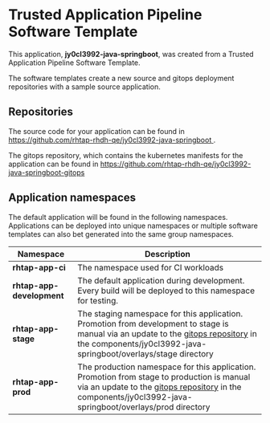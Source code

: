 # Trusted Application Pipeline Software Template

This application, **jy0cl3992-java-springboot**, was created from a Trusted Application Pipeline Software Template.

The software templates create a new source and gitops deployment repositories with a sample source application. 

## Repositories

The source code for your application can be found in [https://github.com/rhtap-rhdh-qe/jy0cl3992-java-springboot ](https://github.com/rhtap-rhdh-qe/jy0cl3992-java-springboot ).
 
The gitops repository, which contains the kubernetes manifests for the application can be found in 
[https://github.com/rhtap-rhdh-qe/jy0cl3992-java-springboot-gitops ](https://github.com/rhtap-rhdh-qe/jy0cl3992-java-springboot-gitops ) 

## Application namespaces 

The default application will be found in the following namespaces. Applications can be deployed into unique namespaces or multiple software templates can also bet generated into the same group namespaces.  

|  Namespace   |  Description   |  
| -------- | -------- |
| **rhtap-app-ci** | The namespace used for CI workloads |
| **rhtap-app-development** | The default application during development. Every build will be deployed to this namespace for testing. |
| **rhtap-app-stage** | The staging namespace for this application. Promotion from development to stage is manual via an update to the [gitops repository](https://github.com/rhtap-rhdh-qe/jy0cl3992-java-springboot-gitops ) in the components/jy0cl3992-java-springboot/overlays/stage directory |
| **rhtap-app-prod** | The production namespace for this application. Promotion from stage to production is manual via an update to the [gitops repository](https://github.com/rhtap-rhdh-qe/jy0cl3992-java-springboot-gitops ) in the components/jy0cl3992-java-springboot/overlays/prod directory |